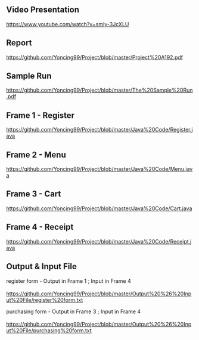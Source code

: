 ## Video Presentation
https://www.youtube.com/watch?v=smIy-3JcXLU

## Report
https://github.com/Yoncing99/Project/blob/master/Project%20A192.pdf

## Sample Run
https://github.com/Yoncing99/Project/blob/master/The%20Sample%20Run.pdf

## Frame 1 - Register
https://github.com/Yoncing99/Project/blob/master/Java%20Code/Register.java

## Frame 2 - Menu
https://github.com/Yoncing99/Project/blob/master/Java%20Code/Menu.java

## Frame 3 - Cart
https://github.com/Yoncing99/Project/blob/master/Java%20Code/Cart.java

## Frame 4 - Receipt
https://github.com/Yoncing99/Project/blob/master/Java%20Code/Receipt.java

## Output & Input File
register form -
                Output in Frame 1 ; Input in Frame 4<br/><br/>
https://github.com/Yoncing99/Project/blob/master/Output%20%26%20Input%20File/register%20form.txt
                
purchasing form -
                Output in Frame 3 ; Input in Frame 4<br/><br/>
https://github.com/Yoncing99/Project/blob/master/Output%20%26%20Input%20File/purchasing%20form.txt



